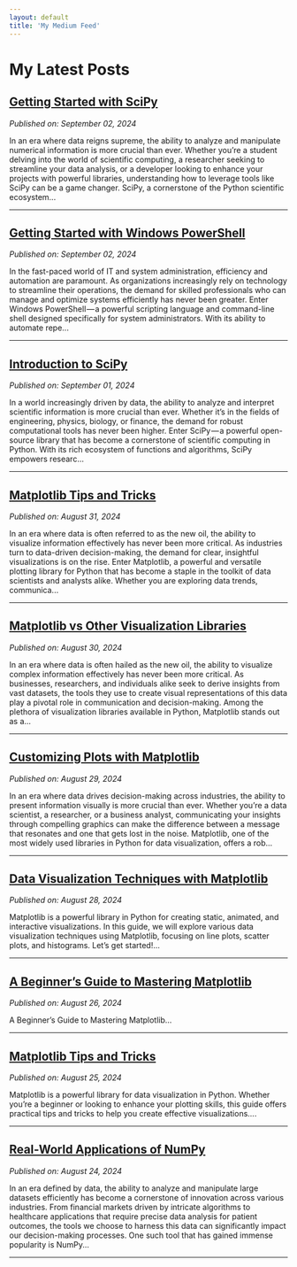 ```yaml
---
layout: default
title: 'My Medium Feed'
---
```


# My Latest Posts

## [Getting Started with SciPy](https://tomtalksit.medium.com/getting-started-with-scipy-9a980a884838?source=rss-cba96b45006f------2)
*Published on: September 02, 2024*

In an era where data reigns supreme, the ability to analyze and manipulate numerical information is more crucial than ever. Whether you’re a student delving into the world of scientific computing, a researcher seeking to streamline your data analysis, or a developer looking to enhance your projects with powerful libraries, understanding how to leverage tools like SciPy can be a game changer. SciPy, a cornerstone of the Python scientific ecosystem...

---

## [Getting Started with Windows PowerShell](https://tomtalksit.medium.com/getting-started-with-windows-powershell-272361bae81c?source=rss-cba96b45006f------2)
*Published on: September 02, 2024*

In the fast-paced world of IT and system administration, efficiency and automation are paramount. As organizations increasingly rely on technology to streamline their operations, the demand for skilled professionals who can manage and optimize systems efficiently has never been greater. Enter Windows PowerShell — a powerful scripting language and command-line shell designed specifically for system administrators. With its ability to automate repe...

---

## [Introduction to SciPy](https://tomtalksit.medium.com/introduction-to-scipy-0ca1f04d72f7?source=rss-cba96b45006f------2)
*Published on: September 01, 2024*

In a world increasingly driven by data, the ability to analyze and interpret scientific information is more crucial than ever. Whether it’s in the fields of engineering, physics, biology, or finance, the demand for robust computational tools has never been higher. Enter SciPy — a powerful open-source library that has become a cornerstone of scientific computing in Python. With its rich ecosystem of functions and algorithms, SciPy empowers researc...

---

## [Matplotlib Tips and Tricks](https://tomtalksit.medium.com/matplotlib-tips-and-tricks-db31fb0f86d7?source=rss-cba96b45006f------2)
*Published on: August 31, 2024*

In an era where data is often referred to as the new oil, the ability to visualize information effectively has never been more critical. As industries turn to data-driven decision-making, the demand for clear, insightful visualizations is on the rise. Enter Matplotlib, a powerful and versatile plotting library for Python that has become a staple in the toolkit of data scientists and analysts alike. Whether you are exploring data trends, communica...

---

## [Matplotlib vs Other Visualization Libraries](https://tomtalksit.medium.com/matplotlib-vs-other-visualization-libraries-d9a20bbafb6b?source=rss-cba96b45006f------2)
*Published on: August 30, 2024*

In an era where data is often hailed as the new oil, the ability to visualize complex information effectively has never been more critical. As businesses, researchers, and individuals alike seek to derive insights from vast datasets, the tools they use to create visual representations of this data play a pivotal role in communication and decision-making. Among the plethora of visualization libraries available in Python, Matplotlib stands out as a...

---

## [Customizing Plots with Matplotlib](https://tomtalksit.medium.com/customizing-plots-with-matplotlib-106bdab6fa4b?source=rss-cba96b45006f------2)
*Published on: August 29, 2024*

In an era where data drives decision-making across industries, the ability to present information visually is more crucial than ever. Whether you’re a data scientist, a researcher, or a business analyst, communicating your insights through compelling graphics can make the difference between a message that resonates and one that gets lost in the noise. Matplotlib, one of the most widely used libraries in Python for data visualization, offers a rob...

---

## [Data Visualization Techniques with Matplotlib](https://tomtalksit.medium.com/data-visualization-techniques-with-matplotlib-fa5d1773469b?source=rss-cba96b45006f------2)
*Published on: August 28, 2024*

Matplotlib is a powerful library in Python for creating static, animated, and interactive visualizations. In this guide, we will explore various data visualization techniques using Matplotlib, focusing on line plots, scatter plots, and histograms. Let’s get started!...

---

## [A Beginner’s Guide to Mastering Matplotlib](https://tomtalksit.medium.com/a-beginners-guide-to-mastering-matplotlib-4de5baab9084?source=rss-cba96b45006f------2)
*Published on: August 26, 2024*

A Beginner’s Guide to Mastering Matplotlib...

---

## [Matplotlib Tips and Tricks](https://tomtalksit.medium.com/matplotlib-tips-and-tricks-f1b10458ef74?source=rss-cba96b45006f------2)
*Published on: August 25, 2024*

Matplotlib is a powerful library for data visualization in Python. Whether you’re a beginner or looking to enhance your plotting skills, this guide offers practical tips and tricks to help you create effective visualizations....

---

## [Real-World Applications of NumPy](https://tomtalksit.medium.com/real-world-applications-of-numpy-bdf21b32be4f?source=rss-cba96b45006f------2)
*Published on: August 24, 2024*

In an era defined by data, the ability to analyze and manipulate large datasets efficiently has become a cornerstone of innovation across various industries. From financial markets driven by intricate algorithms to healthcare applications that require precise data analysis for patient outcomes, the tools we choose to harness this data can significantly impact our decision-making processes. One such tool that has gained immense popularity is NumPy...

---

